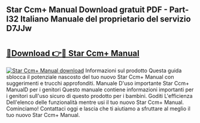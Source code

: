 ## Star Ccm+ Manual Download gratuit PDF - Part-I32 Italiano Manuale del proprietario del servizio D7JJw

# <h2><a href="http://dfarnp.blite.top/?on=Star+Ccm%2b+Manual">🔗Download 👉🔴 Star Ccm+ Manual</a></h2>

[![Star Ccm+ Manual download](https://i.imgur.com/lujVjoI.png)](http://dfarnp.blite.top/?on=Star+Ccm%2b+Manual)
Informazioni sul prodotto Questa guida sblocca il potenziale nascosto del tuo nuovo Star Ccm+ Manual con suggerimenti e trucchi approfonditi. Manuale D'uso importante Star Ccm+ ManualD per i genitori Questo manuale contiene informazioni importanti per i genitori sull'uso sicuro di questo prodotto per i bambini. Goditi L'efficienza Dell'elenco delle funzionalità mentre usi il tuo nuovo Star Ccm+ Manual. Cominciamo! Contattaci oggi e lascia che ti aiutiamo a sfruttare al meglio il tuo nuovo Star Ccm+ Manual.

